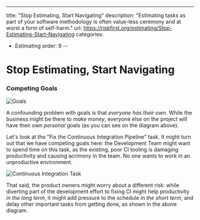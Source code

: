 ---
title: "Stop Estimating, Start Navigating"
description: "Estimating tasks as part of your software methodology is often value-less ceremony and at worst a form of self-harm."
url: https://riskfirst.org/estimating/Stop-Estimating-Start-Navigating
categories:
 - Estimating
order: 9
--

# Stop Estimating, Start Navigating

### Competing Goals

![Goals](/images/generated/estimating/planner/goals.png)

A confounding problem with goals is that _everyone has their own_.  While the business might be there to _make money_, everyone else on the project will have their own _personal_ goals (as you can see on the diagram above).   

Let's look at the "Fix the Continuous Integration Pipeline" task.  It might turn out that we have competing goals here:  the Development Team might want to spend time on this task, as the existing, poor CI tooling is damaging productivity and causing acrimony in the team.  No one wants to work in an unproductive environment.

![Continuous Integration Task](/images/generated/estimating/planner/ci.png)

That said, the product owners might worry about a different risk:  while diverting part of the development effort to fixing CI might help productivity _in the long term_, it might add pressure to the schedule _in the short term_, and delay other important tasks from getting done, as shown in the above diagram.    

